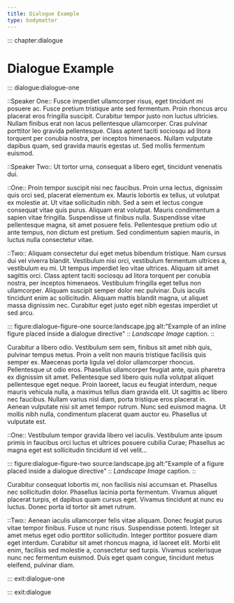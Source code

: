 ```yaml
---
title: Dialogue Example
type: bodymatter
---
```


::: chapter:dialogue

# Dialogue Example

::: dialogue:dialogue-one

::Speaker One:: Fusce imperdiet ullamcorper risus, eget tincidunt mi posuere ac. Fusce pretium tristique ante sed fermentum. Proin rhoncus arcu placerat eros fringilla suscipit. Curabitur tempor justo non luctus ultricies. Nullam finibus erat non lacus pellentesque ullamcorper. Cras pulvinar porttitor leo gravida pellentesque. Class aptent taciti sociosqu ad litora torquent per conubia nostra, per inceptos himenaeos. Nullam vulputate dapibus quam, sed gravida mauris egestas ut. Sed mollis fermentum euismod.

::Speaker Two:: Ut tortor urna, consequat a libero eget, tincidunt venenatis dui. 

::One:: Proin tempor suscipit nisi nec faucibus. Proin urna lectus, dignissim quis orci sed, placerat elementum ex. Mauris lobortis ex tellus, ut volutpat ex molestie at. Ut vitae sollicitudin nibh. Sed a sem et lectus congue consequat vitae quis purus. Aliquam erat volutpat. Mauris condimentum a sapien vitae fringilla. Suspendisse ut finibus nulla. Suspendisse vitae pellentesque magna, sit amet posuere felis. Pellentesque pretium odio ut ante tempus, non dictum est pretium. Sed condimentum sapien mauris, in luctus nulla consectetur vitae.

::Two:: Aliquam consectetur dui eget metus bibendum tristique. Nam cursus dui vel viverra blandit. Vestibulum nisi orci, vestibulum fermentum ultrices a, vestibulum eu mi. Ut tempus imperdiet leo vitae ultrices. Aliquam sit amet sagittis orci. Class aptent taciti sociosqu ad litora torquent per conubia nostra, per inceptos himenaeos. Vestibulum fringilla eget tellus non ullamcorper. Aliquam suscipit semper dolor nec pulvinar. Duis iaculis tincidunt enim ac sollicitudin. Aliquam mattis blandit magna, ut aliquet massa dignissim nec. Curabitur eget justo eget nibh egestas imperdiet ut sed arcu.

::: figure:dialogue-figure-one source:landscape.jpg alt:"Example of an inline figure placed inside a dialogue directive"
:: *Landscape Image* caption.
::

Curabitur a libero odio. Vestibulum sem sem, finibus sit amet nibh quis, pulvinar tempus metus. Proin a velit non mauris tristique facilisis quis semper ex. Maecenas porta ligula vel dolor ullamcorper rhoncus. Pellentesque ut odio eros. Phasellus ullamcorper feugiat ante, quis pharetra ex dignissim sit amet. Pellentesque sed libero quis nulla volutpat aliquet pellentesque eget neque. Proin laoreet, lacus eu feugiat interdum, neque mauris vehicula nulla, a maximus tellus diam gravida elit. Ut sagittis ac libero nec faucibus. Nullam varius nisl diam, porta tristique eros placerat in. Aenean vulputate nisi sit amet tempor rutrum. Nunc sed euismod magna. Ut mollis nibh nulla, condimentum placerat quam auctor eu. Phasellus ut vulputate est.

::One:: Vestibulum tempor gravida libero vel iaculis. Vestibulum ante ipsum primis in faucibus orci luctus et ultrices posuere cubilia Curae; Phasellus ac magna eget est sollicitudin tincidunt id vel velit...


::: figure:dialogue-figure-two source:landscape.jpg alt:"Example of a figure placed inside a dialogue directive"
:: *Landscape Image* caption.
::

Curabitur consequat lobortis mi, non facilisis nisi accumsan et. Phasellus nec sollicitudin dolor. Phasellus lacinia porta fermentum. Vivamus aliquet placerat turpis, et dapibus quam cursus eget. Vivamus tincidunt at nunc eu luctus. Donec porta id tortor sit amet rutrum.

::Two:: Aenean iaculis ullamcorper felis vitae aliquam. Donec feugiat purus vitae tempor finibus. Fusce ut nunc risus. Suspendisse potenti. Integer sit amet metus eget odio porttitor sollicitudin. Integer porttitor posuere diam eget interdum. Curabitur sit amet rhoncus magna, id laoreet elit. Morbi elit enim, facilisis sed molestie a, consectetur sed turpis. Vivamus scelerisque nunc nec fermentum euismod. Duis eget quam congue, tincidunt metus eleifend, pulvinar diam.

::: exit:dialogue-one

::: exit:dialogue

